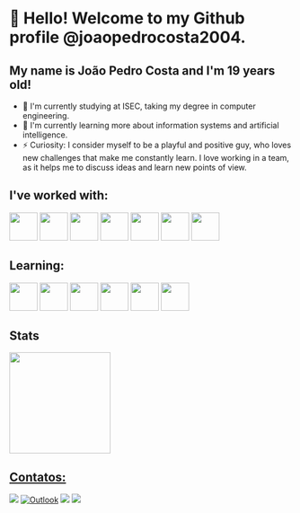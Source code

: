# 👋 Hello! Welcome to my Github profile @joaopedrocosta2004.
## My name is João Pedro Costa and I'm 19 years old!

- 🔭 I'm currently studying at ISEC, taking my degree in computer engineering.
- 🌱 I'm currently learning more about information systems and artificial intelligence.
- ⚡ Curiosity:  I consider myself to be a playful and positive guy, who loves new challenges that make me constantly learn.
        I love working in a team, as it helps me to discuss ideas and learn new points of view.

## I've worked with:
<div display="inline-block">
        <img src="https://cdn.jsdelivr.net/gh/devicons/devicon@latest/icons/cplusplus/cplusplus-original.svg" height="50" width="50" />
        <img src="https://cdn.jsdelivr.net/gh/devicons/devicon@latest/icons/c/c-original.svg" height="50" width="50" />
        <img src="https://cdn.jsdelivr.net/gh/devicons/devicon@latest/icons/react/react-original.svg" height="50" width="50" />
        <img src="https://cdn.jsdelivr.net/gh/devicons/devicon@latest/icons/javascript/javascript-original.svg" height="50" width="50" />
        <img src="https://cdn.jsdelivr.net/gh/devicons/devicon@latest/icons/html5/html5-original-wordmark.svg" height="50" width="50" />          
        <img src="https://cdn.jsdelivr.net/gh/devicons/devicon@latest/icons/css3/css3-original.svg" height="50" width="50" />
        <img src="https://cdn.jsdelivr.net/gh/devicons/devicon@latest/icons/blender/blender-original.svg" height="50" width="50" />
</div>


## Learning:

<div display="inline-block">
        <img src="https://cdn.jsdelivr.net/gh/devicons/devicon@latest/icons/oracle/oracle-original.svg" height="50" width="50" />
        <img src="https://cdn.jsdelivr.net/gh/devicons/devicon@latest/icons/azuresqldatabase/azuresqldatabase-original.svg" height="50" width="50" />
        <img src="https://cdn.jsdelivr.net/gh/devicons/devicon@latest/icons/java/java-original-wordmark.svg" height="50" width="50" />
        <img src="https://cdn.jsdelivr.net/gh/devicons/devicon@latest/icons/python/python-original-wordmark.svg" height="50" width="50" />
        <img src="https://cdn.jsdelivr.net/gh/devicons/devicon@latest/icons/unifiedmodelinglanguage/unifiedmodelinglanguage-original.svg" height="50" width="50" />
        <img src="https://cdn.jsdelivr.net/gh/devicons/devicon@latest/icons/matlab/matlab-original.svg" height="50" width="50" />
</div>

## Stats
          
<div>
<a href="https://github.com/joaopedrocosta2004">
<img loading="lazy" height="180em" src="https://github-readme-stats.vercel.app/api/top-langs/?username=joaopedrocosta2004&layout=compact&langs_count=7&theme=dracula"/>
</div>

## Contatos:

<div>
        <a href="https://www.linkedin.com/in/joão-costa-2542ba290" target="_blank"><img loading="lazy" src="https://img.shields.io/badge/-LinkedIn-%230077B5?style=for-the-badge&logo=linkedin&logoColor=white" target="_blank"></a>  
        <a href="mailto:contato@joaopedrocosta2004?subject=Assunto"><img loading="lazy" src="https://img.shields.io/badge/Outlook-0078D4?style=for-the-badge&logo=microsoft-outlook&logoColor=white" alt="Outlook"></a>
        <a href="https://www.twitch.tv/silveira_02" target="_blank"><img loading="lazy" src="https://img.shields.io/badge/Twitch-9146FF?style=for-the-badge&logo=twitch&logoColor=white" target="_blank"></a>
        <a href="https://instagram.com/silveira__02" target="_blank"><img loading="lazy" src="https://img.shields.io/badge/-Instagram-%23E4405F?style=for-the-badge&logo=instagram&logoColor=white" target="_blank"></a>
</div>


          
                              


          

